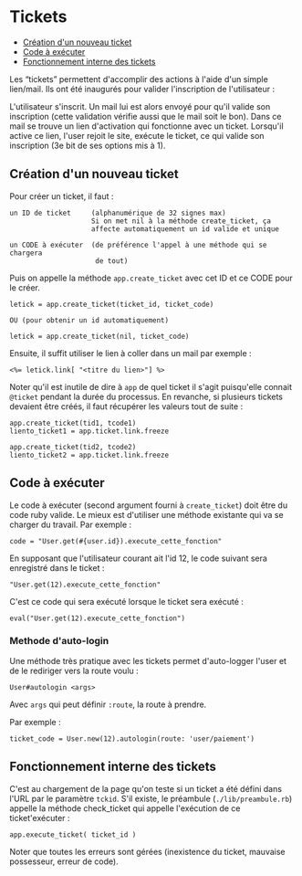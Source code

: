 # Tickets

* [Création d'un nouveau ticket](#creationdunticket)
* [Code à exécuter](#codeaexecuter)
* [Fonctionnement interne des tickets](#fonctionnementinterne)

Les “tickets” permettent d'accomplir des actions à l'aide d'un simple lien/mail. Ils ont été inaugurés pour valider l'inscription de l'utilisateur :

L'utilisateur s'inscrit. Un mail lui est alors envoyé pour qu'il valide son inscription (cette validation vérifie aussi que le mail soit le bon). Dans ce mail se trouve un lien d'activation qui fonctionne avec un ticket. Lorsqu'il active ce lien, l'user rejoit le site, exécute le ticket, ce qui valide son inscription (3e bit de ses options mis à 1).

<a name='creationdunticket'></a>

## Création d'un nouveau ticket

Pour créer un ticket, il faut :

    un ID de ticket     (alphanumérique de 32 signes max)
                        Si on met nil à la méthode create_ticket, ça
                        affecte automatiquement un id valide et unique

    un CODE à exécuter  (de préférence l'appel à une méthode qui se chargera
                         de tout)

Puis on appelle la méthode `app.create_ticket` avec cet ID et ce CODE pour le créer.

    letick = app.create_ticket(ticket_id, ticket_code)

    OU (pour obtenir un id automatiquement)

    letick = app.create_ticket(nil, ticket_code)

Ensuite, il suffit utiliser le lien à coller dans un mail par exemple :

    <%= letick.link[ "<titre du lien>"] %>

Noter qu'il est inutile de dire à `app` de quel ticket il s'agit puisqu'elle connait `@ticket` pendant la durée du processus. En revanche, si plusieurs tickets devaient être créés, il faut récupérer les valeurs tout de suite :

    app.create_ticket(tid1, tcode1)
    liento_ticket1 = app.ticket.link.freeze

    app.create_ticket(tid2, tcode2)
    liento_ticket2 = app.ticket.link.freeze

<a name='codeaexecuter'></a>

## Code à exécuter

Le code à exécuter (second argument fourni à `create_ticket`) doit être du code ruby valide. Le mieux est d'utiliser une méthode existante qui va se charger du travail. Par exemple :

    code = "User.get(#{user.id}).execute_cette_fonction"

En supposant que l'utilisateur courant ait l'id 12, le code suivant sera enregistré dans le ticket :

    "User.get(12).execute_cette_fonction"

C'est ce code qui sera exécuté lorsque le ticket sera exécuté :

    eval("User.get(12).execute_cette_fonction")

<a name='fonctionnementinterne'></a>

### Methode d'auto-login

Une méthode très pratique avec les tickets permet d'auto-logger l'user et de le rediriger vers la route voulu :

    User#autologin <args>

Avec `args` qui peut définir `:route`, la route à prendre.

Par exemple :

    ticket_code = User.new(12).autologin(route: 'user/paiement')

## Fonctionnement interne des tickets

C'est au chargement de la page qu'on teste si un ticket a été défini dans l'URL par le paramètre `tckid`. S'il existe, le préambule (`./lib/preambule.rb`) appelle la méthode check_ticket qui appelle l'exécution de ce ticket'exécuter :

    app.execute_ticket( ticket_id )

Noter que toutes les erreurs sont gérées (inexistence du ticket, mauvaise possesseur, erreur de code).
